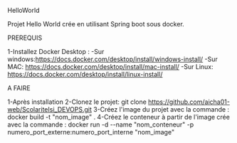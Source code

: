 HelloWorld

Projet Hello World crée en utilisant Spring boot sous docker.

PREREQUIS


1-Installez Docker Desktop : -Sur windows:https://docs.docker.com/desktop/install/windows-install/
-Sur MAC: https://docs.docker.com/desktop/install/mac-install/
-Sur Linux: https://docs.docker.com/desktop/install/linux-install/

A FAIRE

1-Après installation 2-Clonez le projet: git clone https://github.com/aicha01-web/ScolariteIsi_DEVOPS.git
3-Créez l'image du projet avec la commande : docker build -t "nom_image" .
4-Créez le conteneur à partir de l'image crée avec la commande :
docker run -d --name "nom_conteneur" -p numero_port_externe:numero_port_interne "nom_image"
